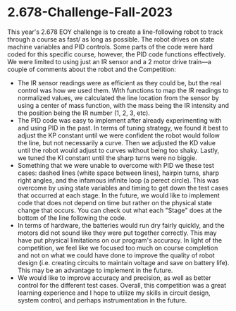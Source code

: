 # 2.678-Challenge-Fall-2023
This year's 2.678 EOY challenge is to create a line-following robot to track through a course as fast/ as long as possible.
The robot drives on state machine variables and PID controls. Some parts of the code were hard coded for this specific course, however, the PID code functions effectively.
We were limited to using just an IR sensor and a 2 motor drive train—a couple of comments about the robot and the Competition:
  - The IR sensor readings were as efficient as they could be, but the real control was how we used them. With functions to map the IR readings to normalized values, we calculated the line location from the sensor by using a center of mass function, with the mass being the IR intensity and the position being the IR number (1, 2, 3, etc).
  - The PID code was easy to implement after already experimenting with and using PID in the past. In terms of tuning strategy, we found it best to adjust the KP constant until we were confident the robot would follow the line, but not necessarily a curve. Then we adjusted the KD value until the robot would adjust to curves without being too shaky. Lastly, we tuned the KI constant until the sharp turns were no biggie.
  - Something that we were unable to overcome with PID we these test cases: dashed lines (white space between lines), hairpin turns, sharp right angles, and the infamous infinite loop (a perect circle). This was overcome by using state variables and timing to get down the test cases that occurred at each stage. In the future, we would like to implement code that does not depend on time but rather on the physical state change that occurs. You can check out what each "Stage" does at the bottom of the line following the code.
  - In terms of hardware, the batteries would run dry fairly quickly, and the motors did not sound like they were put together correctly. This may have put physical limitations on our program's accuracy. In light of the competition, we feel like we focused too much on course completion and not on what we could have done to improve the quality of robot design (i.e. creating circuits to maintain voltage and save on battery life). This may be an advantage to implement in the future.
  - We would like to improve accuracy and precision, as well as better control for the different test cases.
Overall, this competition was a great learning experience and I hope to utilize my skills in circuit design, system control, and perhaps instrumentation in the future.

